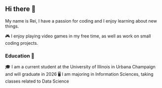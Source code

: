 ## Hi there 👋

<!--
**reirei345/reirei345** is a ✨ _special_ ✨ repository because its `README.md` (this file) appears on your GitHub profile.

Here are some ideas to get you started:

- 🔭 I’m currently working on ...
- 🌱 I’m currently learning ...
- 👯 I’m looking to collaborate on ...
- 🤔 I’m looking for help with ...
- 💬 Ask me about ...
- 📫 How to reach me: ...
- 😄 Pronouns: ...
- ⚡ Fun fact: ...
-->
My name is Rei, I have a passion for coding and I enjoy learning about new things.

🎮 I enjoy playing video games in my free time, as well as work on small coding projects.

### Education 🏫
🎓 I am a current student at the University of Illinois in Urbana Champaign and will graduate in 2026
🖥 I am majoring in Information Sciences, taking classes related to Data Science 
